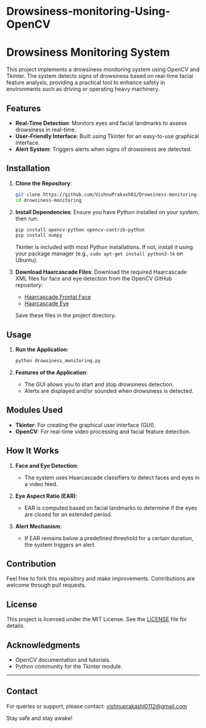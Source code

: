 # Drowsiness-monitoring-Using-OpenCV
# Drowsiness Monitoring System

This project implements a drowsiness monitoring system using OpenCV and Tkinter. The system detects signs of drowsiness based on real-time facial feature analysis, providing a practical tool to enhance safety in environments such as driving or operating heavy machinery.

## Features

- **Real-Time Detection**: Monitors eyes and facial landmarks to assess drowsiness in real-time.
- **User-Friendly Interface**: Built using Tkinter for an easy-to-use graphical interface.
- **Alert System**: Triggers alerts when signs of drowsiness are detected.

## Installation

1. **Clone the Repository**:
    ```bash
    git clone https://github.com/VishnuPrakash01/Drowsiness-monitoring-Using-OpenCV.git
    cd drowsiness-monitoring
    ```

2. **Install Dependencies**:
    Ensure you have Python installed on your system, then run:
    ```bash
    pip install opencv-python opencv-contrib-python
    pip install numpy
    ```

    Tkinter is included with most Python installations. If not, install it using your package manager (e.g., `sudo apt-get install python3-tk` on Ubuntu).

3. **Download Haarcascade Files**:
    Download the required Haarcascade XML files for face and eye detection from the OpenCV GitHub repository:
    - [Haarcascade Frontal Face](https://github.com/opencv/opencv/blob/master/data/haarcascades/haarcascade_frontalface_default.xml)
    - [Haarcascade Eye](https://github.com/opencv/opencv/blob/master/data/haarcascades/haarcascade_eye.xml)

    Save these files in the project directory.

## Usage

1. **Run the Application**:
    ```bash
    python drowsiness_monitoring.py
    ```

2. **Features of the Application**:
    - The GUI allows you to start and stop drowsiness detection.
    - Alerts are displayed and/or sounded when drowsiness is detected.

## Modules Used

- **Tkinter**: For creating the graphical user interface (GUI).
- **OpenCV**: For real-time video processing and facial feature detection.

## How It Works

1. **Face and Eye Detection**:
    - The system uses Haarcascade classifiers to detect faces and eyes in a video feed.

2. **Eye Aspect Ratio (EAR)**:
    - EAR is computed based on facial landmarks to determine if the eyes are closed for an extended period.

3. **Alert Mechanism**:
    - If EAR remains below a predefined threshold for a certain duration, the system triggers an alert.

## Contribution

Feel free to fork this repository and make improvements. Contributions are welcome through pull requests.

## License

This project is licensed under the MIT License. See the [LICENSE](LICENSE) file for details.

## Acknowledgments

- OpenCV documentation and tutorials.
- Python community for the Tkinter module.

---

## Contact

For queries or support, please contact: vishnuprakashl0112@gmail.com

Stay safe and stay awake!

